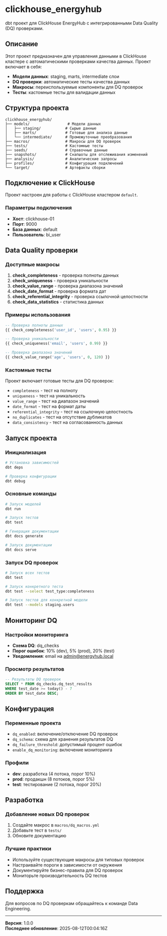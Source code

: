 # clickhouse_energyhub

dbt проект для ClickHouse EnergyHub с интегрированными Data Quality (DQ) проверками.

## Описание

Этот проект предназначен для управления данными в ClickHouse кластере с автоматическими проверками качества данных. Проект включает в себя:

- **Модели данных**: staging, marts, intermediate слои
- **DQ проверки**: автоматические тесты качества данных
- **Макросы**: переиспользуемые компоненты для DQ проверок
- **Тесты**: кастомные тесты для валидации данных

## Структура проекта

```
clickhouse_energyhub/
├── models/                 # Модели данных
│   ├── staging/           # Сырые данные
│   ├── marts/             # Готовые для анализа данные
│   └── intermediate/      # Промежуточные преобразования
├── macros/                # Макросы для DQ проверок
├── tests/                 # Кастомные тесты
├── seeds/                 # Справочные данные
├── snapshots/             # Снапшоты для отслеживания изменений
├── analysis/              # Аналитические запросы
├── profiles/              # Конфигурация подключений
└── target/                # Артефакты сборки
```

## Подключение к ClickHouse

Проект настроен для работы с ClickHouse кластером `default`.

### Параметры подключения

- **Хост**: clickhouse-01
- **Порт**: 9000
- **База данных**: default
- **Пользователь**: bi_user

## Data Quality проверки

### Доступные макросы

1. **check_completeness** - проверка полноты данных
2. **check_uniqueness** - проверка уникальности
3. **check_value_range** - проверка диапазона значений
4. **check_date_format** - проверка формата дат
5. **check_referential_integrity** - проверка ссылочной целостности
6. **check_data_statistics** - статистика данных

### Примеры использования

```sql
-- Проверка полноты данных
{{ check_completeness('user_id', 'users', 0.95) }}

-- Проверка уникальности
{{ check_uniqueness('email', 'users', 0.99) }}

-- Проверка диапазона значений
{{ check_value_range('age', 'users', 0, 120) }}
```

### Кастомные тесты

Проект включает готовые тесты для DQ проверок:

- `completeness` - тест на полноту
- `uniqueness` - тест на уникальность
- `value_range` - тест на диапазон значений
- `date_format` - тест на формат даты
- `referential_integrity` - тест на ссылочную целостность
- `no_duplicates` - тест на отсутствие дубликатов
- `data_consistency` - тест на согласованность данных

## Запуск проекта

### Инициализация

```bash
# Установка зависимостей
dbt deps

# Проверка конфигурации
dbt debug
```

### Основные команды

```bash
# Запуск моделей
dbt run

# Запуск тестов
dbt test

# Генерация документации
dbt docs generate

# Запуск документации
dbt docs serve
```

### Запуск DQ проверок

```bash
# Запуск всех тестов
dbt test

# Запуск конкретного теста
dbt test --select test_type:completeness

# Запуск тестов для конкретной модели
dbt test --models staging.users
```

## Мониторинг DQ

### Настройки мониторинга

- **Схема DQ**: dq_checks
- **Порог ошибок**: 10% (dev), 5% (prod), 20% (test)
- **Уведомления**: email на admin@energyhub.local

### Просмотр результатов

```sql
-- Результаты DQ проверок
SELECT * FROM dq_checks.dq_test_results 
WHERE test_date >= today() - 7
ORDER BY test_date DESC;
```

## Конфигурация

### Переменные проекта

- `dq_enabled`: включение/отключение DQ проверок
- `dq_schema`: схема для хранения результатов DQ
- `dq_failure_threshold`: допустимый процент ошибок
- `enable_dq_monitoring`: включение мониторинга

### Профили

- **dev**: разработка (4 потока, порог 10%)
- **prod**: продакшн (8 потоков, порог 5%)
- **test**: тестирование (2 потока, порог 20%)

## Разработка

### Добавление новых DQ проверок

1. Создайте макрос в `macros/dq_macros.yml`
2. Добавьте тест в `tests/`
3. Обновите документацию

### Лучшие практики

- Используйте существующие макросы для типовых проверок
- Настраивайте пороги в зависимости от окружения
- Документируйте бизнес-правила для DQ проверок
- Мониторьте производительность DQ тестов

## Поддержка

Для вопросов по DQ проверкам обращайтесь к команде Data Engineering.

---

**Версия**: 1.0.0  
**Последнее обновление**: 2025-08-12T00:04:16Z
